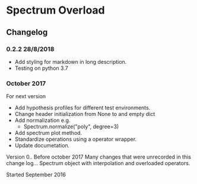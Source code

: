 # Spectrum Overload 
## Changelog


### 0.2.2 28/8/2018
- Add styling for markdown in long description.
- Testing on python 3.7


### October 2017 
For next version
- Add hypothesis profiles for different test environments.
- Change header initialization from None to and empty dict
- Add normalization e.g.
	-  Spectrum.normalize("poly", degree=3)
- Add spectrum plot method.
- Standardize operations using a operator wrapper.
- Update documetation.


Version 0..
Before october 2017
Many changes that were unrecorded in this change log...
Spectrum object with interpolation and overloaded operators.


Started September 2016
